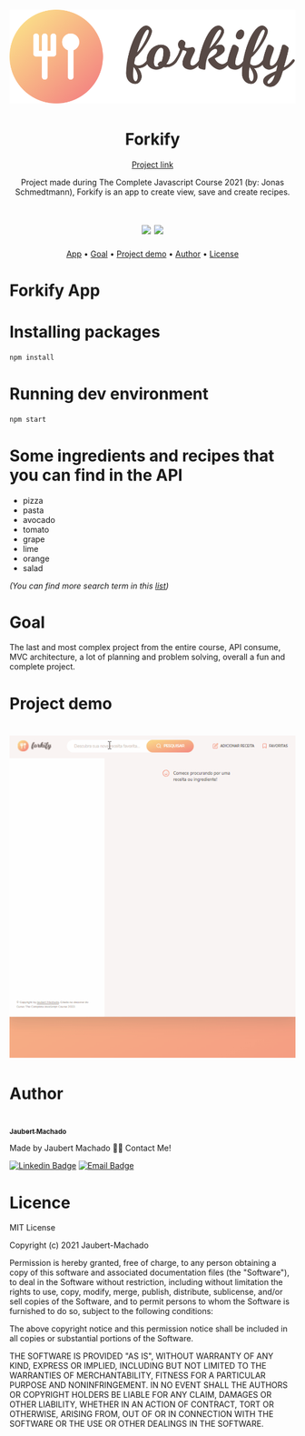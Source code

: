 <h1 align="center">
<img src="/src/img/logo.png">
  </h1>
  
<h1 align="center"> Forkify </h1> 
<p align="center"><a href="#">Project link</a></p>

<p align="center"> Project made during The Complete Javascript Course 2021 (by: Jonas Schmedtmann), Forkify is an app to create view, save and create recipes. </p>
<h1 align="center">
  <img src="https://img.shields.io/badge/study-portfolio-green">
  <img src="https://img.shields.io/badge/material-course-informational">  
</h1>
  
  
<p align="center">
<a href="#app">App</a> • 
<a href="#objetivo">Goal</a> • 
<a href="#demo">Project demo</a> • 
<a href="#autor">Author</a> • 
<a href="#licence">License</a>
 
</p>

<h1 id="app">Forkify App</h1>

# Installing packages

```sh
npm install
```

# Running dev environment

```sh
npm start
```

# Some ingredients and recipes that you can find in the API

- pizza
- pasta
- avocado
- tomato
- grape
- lime
- orange
- salad

_(You can find more search term in this [list](https://forkify-api.herokuapp.com/phrases.html))_

<h1 id="objetivo">Goal</h1>

<p> The last and most complex project from the entire course, API consume, MVC architecture, a lot of planning and problem solving, overall a fun and complete project.</p>

<h1 id="demo">Project demo</h1>
<h1 align="center">
  <h1 align="center">
  <img src="/src/img/fork.gif">
</h1>

<h1 id="autor"> Author </h1>

<a href="https://linkedin.com/in/jaubert-machado">
 <img src="/img/foto-modified.png" width="100px;" alt=""/>
 <br />
 <sub><b>Jaubert Machado</b></sub></a> <a href="/src/img/foto-modified.png "></a>

Made by Jaubert Machado 👋🏽 Contact Me!

[![Linkedin Badge](https://img.shields.io/badge/-Jaubert-blue?style=flat-square&logo=Linkedin&logoColor=white&link=www.linkedin.com/in/jaubert-machado)](https://linkedin.com/in/jaubert-machado)
[![Email Badge](https://img.shields.io/badge/-jaubertmv@hotmail.com-c14438?style=flat-square&logo=Hotmail&logoColor=white&link=mailto:jaubertmv@outlook.com)](mailto:jaubertmv@hotmail.com)

<h1 id="licence"> Licence </h1>

<p> 
  MIT License

Copyright (c) 2021 Jaubert-Machado

Permission is hereby granted, free of charge, to any person obtaining a copy
of this software and associated documentation files (the "Software"), to deal
in the Software without restriction, including without limitation the rights
to use, copy, modify, merge, publish, distribute, sublicense, and/or sell
copies of the Software, and to permit persons to whom the Software is
furnished to do so, subject to the following conditions:

The above copyright notice and this permission notice shall be included in all
copies or substantial portions of the Software.

THE SOFTWARE IS PROVIDED "AS IS", WITHOUT WARRANTY OF ANY KIND, EXPRESS OR
IMPLIED, INCLUDING BUT NOT LIMITED TO THE WARRANTIES OF MERCHANTABILITY,
FITNESS FOR A PARTICULAR PURPOSE AND NONINFRINGEMENT. IN NO EVENT SHALL THE
AUTHORS OR COPYRIGHT HOLDERS BE LIABLE FOR ANY CLAIM, DAMAGES OR OTHER
LIABILITY, WHETHER IN AN ACTION OF CONTRACT, TORT OR OTHERWISE, ARISING FROM,
OUT OF OR IN CONNECTION WITH THE SOFTWARE OR THE USE OR OTHER DEALINGS IN THE
SOFTWARE. </p>
